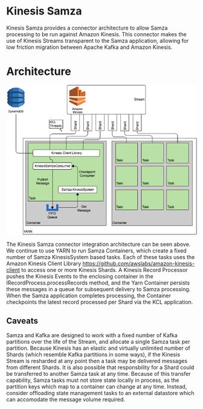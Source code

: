 Kinesis Samza
===========

Kinesis Samza provides a connector architecture to allow Samza processing to be run against Amazon Kinesis. This connector makes the use of Kinesis Streams transparent to the Samza application, allowing for low friction migration between Apache Kafka and Amazon Kinesis.

# Architecture

![Integration Architecture](Architecture.png)

The Kinesis Samza connector integration architecture can be seen above. We continue to use YARN to run Samza Containers, which create a fixed number of Samza KinesisSystem based tasks. Each of these tasks uses the Amazon Kinesis Client Library https://github.com/awslabs/amazon-kinesis-client to access one or more Kinesis Shards. A Kinesis Record Processor pushes the Kinesis Events to the enclosing container in the IRecordProcess.processRecords method, and the Yarn Container persists these messages in a queue for subsequent delivery to Samza processing. When the Samza application completes processing, the Container checkpoints the latest record processed per Shard via the KCL application.

## Caveats

Samza and Kafka are designed to work with a fixed number of Kafka partitions over the life of the Stream, and allocate a single Samza task per partition. Because Kinesis has an elastic and virtually unlimited number of Shards (which resemble Kafka partitions in some ways), if the Kinesis Stream is resharded at any point then a task may be delivered messages from different Shards. It is also possible that responsbility for a Shard could be transferred to another Samza task at any time. Because of this transfer capability, Samza tasks must not store state locally in process, as the partition keys which map to a container can change at any time. Instead, consider offloading state management tasks to an external datastore which can accomodate the message volume required.
